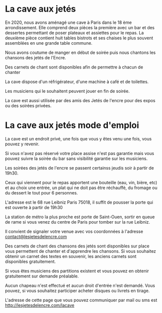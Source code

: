 # La cave aux jetés

En 2020, nous avons aménagé une cave à Paris dans
le 18 ème arrondissement. Elle comprend deux pièces
la première avec un bar et des dessertes permettant
de poser plateaux et assiettes  pour le repas.
La deuxième pièce contient huit tables bistrots
et ses chaises le plus souvent assemblées en une
grande table commune.

Nous avons coutume de manger en début de soirée puis
nous chantons les chansons des jetés de l'Encre.

Des carnets de chant sont disponibles afin de permettre
à chacun de chanter

La cave dispose d'un réfrigérateur, d'une machine à café
et de toilettes.

Les musiciens qui le souhaitent peuvent jouer
en fin de soirée.

La cave est aussi utilisée par des amis des Jetés de
l'encre pour des expos ou des soirées privées.

# La cave aux jetés mode d'emploi

La cave est un endroit privé, une fois que vous y êtes venu
une fois, vous pouvez y revenir.

Si vous n'avez pas réservé votre place assise n'est pas
garantie mais vous pouvez suivre la soirée du bar sans
visibilité garantie sur les musiciens.

Les soirées des jetés de l'encre se passent certainss jeudis
soir à partir de 19h30.

Ceux qui viennent pour le repas apportent une bouteille
(eau, vin, bière, etc) et au choix une entrée, un plat
qui ne doit pas être réchauffé, du fromage ou du dessert
le tout pour 6 personnes.

L'adresse est le 68 rue Leibniz Paris 75018,
il suffit de pousser la porte qui est ouverte à partir de 19h30

La station de métro la plus proche est porte de Saint-Ouen,
sortir en queue de rame si vous venez du centre de Paris
pour tomber sur la rue Leibniz.


Il convient de signaler votre venue avec vos coordonnées
à l'adresse contact@lesjetesdelencre.com

Des carnets de chant des chansons des jetés sont disponibles
sur place vous permettent de chanter et d'apprendre les chansons.
Si vous souhaitez obtenir un carnet des textes en souvenir, les
anciens carnets sont disponibles gratuitement.

Si vous êtes musiciens des partitions existent et vous pouvez
en obtenir gratuitement sur demande préalable.

Aucun chapeau n'est effectué et aucun droit d'entrée n'est demandé.
Vous pouvez, si vous souhaitez participer acheter disques ou
livrets en tirage.

L'adresse de cette page que vous pouvez communiquer par mail
ou sms est http://lesjetesdelencre.com/lacave


